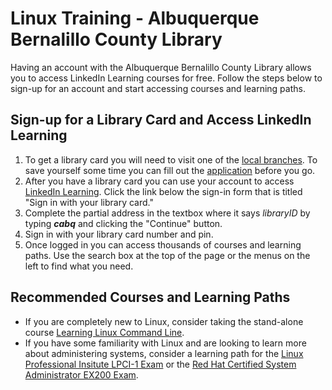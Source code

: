 # Linux Training - Albuquerque Bernalillo County Library

Having an account with the Albuquerque Bernalillo County Library allows you to access LinkedIn Learning courses for free. Follow the steps below to sign-up for an account and start accessing courses and learning paths.

## Sign-up for a Library Card and Access LinkedIn Learning

1. To get a library card you will need to visit one of the [local branches](https://abqlibrary.org/hours-locations). To save yourself some time you can fill out the [application](https://abqlibrary.org/librarycards) before you go.
2. After you have a library card you can use your account to access [LinkedIn Learning](https://www.linkedin.com/learning-login/). Click the link below the sign-in form that is titled "Sign in with your library card."
3. Complete the partial address in the textbox where it says *libraryID* by typing ***cabq*** and clicking the "Continue" button.
4. Sign in with your library card number and pin.
5. Once logged in you can access thousands of courses and learning paths. Use the search box at the top of the page or the menus on the left to find what you need.

## Recommended Courses and Learning Paths

* If you are completely new to Linux, consider taking the stand-alone course [Learning Linux Command Line](https://www.linkedin.com/learning/learning-linux-command-line-14447912).
* If you have some familiarity with Linux and are looking to learn more about administering systems, consider a learning path for the [Linux Professional Insitute LPCI-1 Exam](https://www.linkedin.com/learning/paths/prepare-for-the-linux-professional-institute-lpic-1-101-500-and-102-500-exams) or the [Red Hat Certified System Administrator EX200 Exam](https://www.linkedin.com/learning/paths/prepare-for-the-red-hat-certified-system-administrator-ex200-exam).

